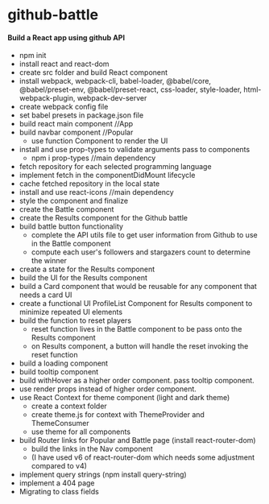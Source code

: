 # github-battle
#### Build a React app using github API
- npm init
- install react and react-dom
- create src folder and build React component
- install webpack, webpack-cli, babel-loader, @babel/core, @babel/preset-env, @babel/preset-react, css-loader, style-loader, html-webpack-plugin, webpack-dev-server
- create webpack config file
- set babel presets in package.json file
- build react main component //App
- build navbar component //Popular
  - use function Component to render the UI
- install and use prop-types to validate arguments pass to components 
  - npm i prop-types //main dependency
- fetch repository for each selected programming language
- implement fetch in the componentDidMount lifecycle
- cache fetched repository in the local state
- install and use react-icons //main dependency
- style the component and finalize
- create the Battle component
- create the Results component for the Github battle
- build battle button functionality
  - complete the API utils file to get user information from Github to use in the Battle component
  - compute each user's followers and stargazers count to determine the winner
- create a state for the Results component 
- build the UI for the Results component
- build a Card component that would be reusable for any component that needs a card UI
- create a functional UI ProfileList Component for Results component to minimize repeated UI elements
- build the function to reset players
  - reset function lives in the Battle component to be pass onto the Results component
  - on Results component, a button will handle the reset invoking the reset function
- build a loading component
- build tooltip component
- build withHover as a higher order component. pass tooltip component.
- use render props instead of higher order component.
- use React Context for theme component (light and dark theme)
  - create a context folder
  - create theme.js for context with ThemeProvider and ThemeConsumer
  - use theme for all components
- build Router links for Popular and Battle page (install react-router-dom)
  - build the links in the Nav component
  - (I have used v6 of react-router-dom which needs some adjustment compared to v4)
- implement query strings (npm install query-string)
- implement a 404 page
- Migrating to class fields